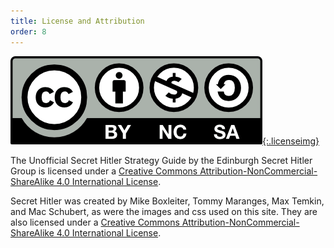 ```yaml
---
title: License and Attribution
order: 8
---
```

[![Creative Commons Licence](assets/img/by-nc-sa.png){:.licenseimg}](http://creativecommons.org/licenses/by-nc-sa/4.0/)

The Unofficial Secret Hitler Strategy Guide by the Edinburgh Secret Hitler Group is licensed under a [Creative Commons Attribution-NonCommercial-ShareAlike 4.0 International License](http://creativecommons.org/licenses/by-nc-sa/4.0/).

Secret Hitler was created by Mike Boxleiter, Tommy Maranges, Max Temkin, and Mac Schubert, as were the images and css used on this site. They are also licensed under a [Creative Commons Attribution-NonCommercial-ShareAlike 4.0 International License](http://creativecommons.org/licenses/by-nc-sa/4.0/).

